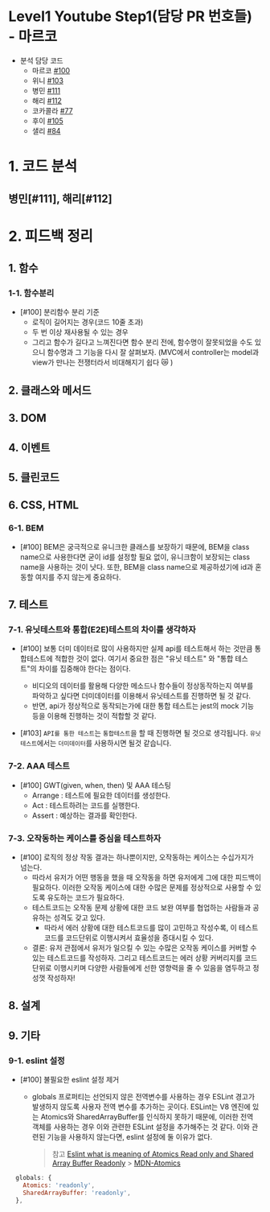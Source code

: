 # Level1 Youtube Step1(담당 PR 번호들) - 마르코

- 분석 담당 코드
  - 마르코 [#100](https://github.com/woowacourse/javascript-youtube-classroom/pull/100)
  - 위니 [#103](https://github.com/woowacourse/javascript-youtube-classroom/pull/103)
  - 병민 [#111](https://github.com/woowacourse/javascript-youtube-classroom/pull/111)
  - 해리 [#112](https://github.com/woowacourse/javascript-youtube-classroom/pull/112)
  - 코카콜라 [#77](https://github.com/woowacourse/javascript-youtube-classroom/pull/77)
  - 후이 [#105](https://github.com/woowacourse/javascript-youtube-classroom/pull/105)
  - 샐리 [#84](https://github.com/woowacourse/javascript-youtube-classroom/pull/84)

# 1. 코드 분석

## 병민[#111], 해리[#112]

# 2. 피드백 정리

## 1. 함수

### 1-1. 함수분리

- [#100] 분리함수 분리 기준
  - 로직이 길어지는 경우(코드 10줄 초과)
  - 두 번 이상 재사용될 수 있는 경우
  - 그리고 함수가 길다고 느껴진다면 함수 분리 전에, 함수명이 잘못되었을 수도 있으니 함수명과 그 기능을 다시 잘 살펴보자. (MVC에서 controller는 model과 view가 만나는 전쟁터라서 비대해지기 쉽다 😿 )

## 2. 클래스와 메서드

## 3. DOM

## 4. 이벤트

## 5. 클린코드

## 6. CSS, HTML

### 6-1. BEM

- [#100] BEM은 궁극적으로 유니크한 클래스를 보장하기 때문에, BEM을 class name으로 사용한다면 굳이 id를 설정할 필요 없이, 유니크함이 보장되는 class name을 사용하는 것이 낫다. 또한, BEM을 class name으로 제공하셨기에 id과 혼동할 여지를 주지 않는게 중요하다.

## 7. 테스트

### 7-1. 유닛테스트와 통합(E2E)테스트의 차이를 생각하자

- [#100] 보통 더미 데이터로 많이 사용하지만 실제 api를 테스트해서 하는 것만큼 통합테스트에 적합한 것이 없다. 여기서 중요한 점은 "유닛 테스트" 와 "통합 테스트"의 차이를 집중해야 한다는 점이다.

  - 비디오의 데이터를 활용해 다양한 메소드나 함수들이 정상동작하는지 여부를 파악하고 싶다면 더미데이터를 이용해서 유닛테스트를 진행하면 될 것 같다.
  - 반면, api가 정상적으로 동작되는가에 대한 통합 테스트는 jest의 mock 기능 등을 이용해 진행하는 것이 적합할 것 같다.

- [#103] `API를 통한 테스트`는 `통합테스트`을 할 때 진행하면 될 것으로 생각됩니다. `유닛테스트`에서는 `더미데이터`를 사용하시면 될것 같습니다.

### 7-2. AAA 테스트

- [#100] GWT(given, when, then) 및 AAA 테스팅
  - Arrange : 테스트에 필요한 데이터를 생성한다.
  - Act : 테스트하려는 코드를 실행한다.
  - Assert : 예상하는 결과를 확인한다.

### 7-3. 오작동하는 케이스를 중심을 테스트하자

- [#100] 로직의 정상 작동 결과는 하나뿐이지만, 오작동하는 케이스는 수십가지가 넘는다.
  - 따라서 유저가 어떤 행동을 했을 때 오작동을 하면 유저에게 그에 대한 피드백이 필요하다. 이러한 오작동 케이스에 대한 수많은 문제를 정상적으로 사용할 수 있도록 유도하는 코드가 필요하다.
  - 테스트코드는 오작동 문제 상황에 대한 코드 보완 여부를 협업하는 사람들과 공유하는 성격도 갖고 있다.
    - 따라서 에러 상황에 대한 테스트코드를 많이 고민하고 작성수록, 이 테스트코드를 코드단위로 이행시켜서 효율성을 증대시킬 수 있다.
  - 결론: 유저 관점에서 유저가 일으킬 수 있는 수많은 오작동 케이스를 커버할 수 있는 테스트코드를 작성하자. 그리고 테스트코드는 에러 상황 커버리지를 코드단위로 이행시키며 다양한 사람들에게 선한 영향력을 줄 수 있음을 염두하고 정성껏 작성하자!

## 8. 설계

## 9. 기타

### 9-1. eslint 설정

- [#100] 불필요한 eslint 설정 제거

  - globals 프로퍼티는 선언되지 않은 전역변수를 사용하는 경우 ESLint 경고가 발생하지 않도록 사용자 전역 변수를 추가하는 곳이다. ESLint는 V8 엔진에 있는 Atomics와 SharedArrayBuffer를 인식하지 못하기 때문에, 이러한 전역 객체를 사용하는 경우 이와 관련한 ESLint 설정을 추가해주는 것 같다. 이와 관련된 기능을 사용하지 않는다면, eslint 설정에 둘 이유가 없다.

    > 참고
    > [Eslint what is meaning of Atomics Read only and Shared Array Buffer Readonly](https://www.onooks.com/tag-globals-atomics-readonly/) > [MDN-Atomics](https://developer.mozilla.org/ko/docs/Web/JavaScript/Reference/Global_Objects/Atomics)

```js
  globals: {
    Atomics: 'readonly',
    SharedArrayBuffer: 'readonly',
  },
```

###
